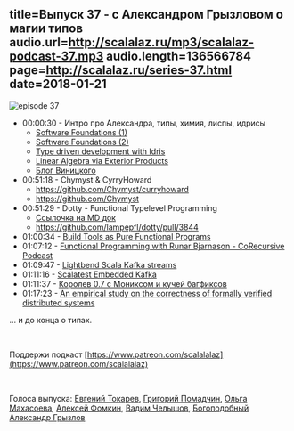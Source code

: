 title=Выпуск 37 - c Александром Грызловом о магии типов
audio.url=http://scalalaz.ru/mp3/scalalaz-podcast-37.mp3
audio.length=136566784
page=http://scalalaz.ru/series-37.html
date=2018-01-21
----

![episode 37](img/episode37.jpg)

* 00:00:30 - Интро про Александра, типы, химия, лиспы, идрисы
    - [Software Foundations (1)](https://softwarefoundations.cis.upenn.edu/)
    - [Software Foundations (2)](https://github.com/idris-hackers/software-foundations)
    - [Type driven development with Idris](https://www.manning.com/books/type-driven-development-with-idris)
    - [Linear Algebra via Exterior Products](https://sites.google.com/site/winitzki/linalg)
    - [Блог Виницкого](http://chaource.livejournal.com/)
* 00:51:18 - Chymyst & CyrryHoward
    - <https://github.com/Chymyst/curryhoward>
    - <https://github.com/Chymyst>
* 00:51:29 - Dotty - Functional Typelevel Programming
    - [Ссылочка на MD док](https://github.com/dotty-staging/dotty/blob/60f92f629b5a6c0924555072de375ec2505d633b/docs/docs/typelevel.md)
    - <https://github.com/lampepfl/dotty/pull/3844>
* 01:00:34 - [Build Tools as Pure Functional Programs](http://www.lihaoyi.com/post/BuildToolsasPureFunctionalPrograms.html)
* 01:07:12 - [Functional Programming with Runar Bjarnason - CoRecursive Podcast](https://corecursive.com/004-design-principles-from-functional-programming-with-runar-bjarnason)
* 01:09:47 - [Lightbend Scala Kafka streams](https://github.com/lightbend/kafka-streams-scala)
* 01:11:16 - [Scalatest Embedded Kafka](https://github.com/manub/scalatest-embedded-kafka)
* 01:11:37 - [Королев 0.7 с Мониксом и кучей багфиксов](https://github.com/fomkin/korolev/releases/tag/v0.7.0)
* 01:17:23 - [An empirical study on the correctness of formally verified distributed systems](https://blog.acolyer.org/2017/05/29/an-empirical-study-on-the-correctness-of-formally-verified-distributed-systems/)

... и до конца о типах.

<br/>

Поддержи подкаст [https://www.patreon.com/scalalalaz](https://www.patreon.com/scalalalaz)

<br/>

Голоса выпуска: [Евгений Токарев](http://github.com/strobe), [Григорий Помадчин](https://github.com/pomadchin),
[Ольга Махасоева](https://twitter.com/oli_kitty), [Алексей Фомкин](https://github.com/fomkin), [Вадим Челышов](http://github.com/dos65),
[Богоподобный Александр Грызлов](https://github.com/clayrat)
